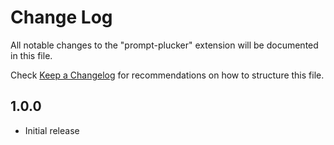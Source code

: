 # Change Log

All notable changes to the "prompt-plucker" extension will be documented in this file.

Check [Keep a Changelog](http://keepachangelog.com/) for recommendations on how to structure this file.

## 1.0.0

- Initial release